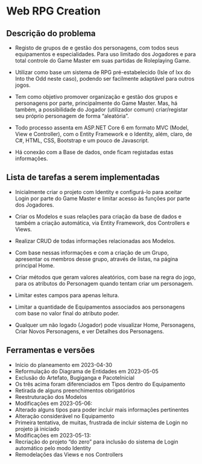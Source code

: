 # Web RPG Creation

## Descrição do problema 

* Registo de grupos de e gestão dos personagens, com todos seus equipamentos e especialidades. Para uso limitado dos Jogadores e para total controle do Game Master em suas partidas de Roleplaying Game. 

* Utilizar como base um sistema de RPG pré-estabelecido (Isle of Ixx do Into the Odd neste caso), podendo ser facilmente adaptável para outros jogos.  

* Tem como objetivo promover organização e gestão dos grupos e personagens por parte, principalmente do Game Master. Mas, há também, a possibilidade do Jogador (utilizador comum) criar/registar seu próprio personagem de forma “aleatória”.  

* Todo processo assenta em ASP.NET Core 6 em formato MVC (Model, View e Controller), com o Entity Framework e o Identity, além, claro, de C#, HTML, CSS, Bootstrap e um pouco de Javascript. 

* Há conexão com a Base de dados, onde ficam registadas estas informações. 


## Lista de tarefas a serem implementadas 

* Inicialmente criar o projeto com Identity e configurá-lo para aceitar Login por parte do Game Master e limitar acesso às funções por parte dos Jogadores. 

* Criar os Modelos e suas relações para criação da base de dados e também a criação automática, via Entity Framework, dos Controllers e Views. 

* Realizar CRUD de todas informações relacionadas aos Modelos. 

* Com base nessas informações e com a criação de um Grupo, apresentar os membros desse grupo, através de listas, na página principal Home.  

* Criar métodos que geram valores aleatórios, com base na regra do jogo, para os atributos do Personagem quando tentam criar um personagem. 

* Limitar estes campos para apenas leitura. 

* Limitar a quantidade de Equipamentos associados aos personagens com base no valor final do atributo poder. 

* Qualquer um não logado (Jogador) pode visualizar Home, Personagens, Criar Novos Personagens, e ver Detalhes dos Personagens. 

## Ferramentas e versões

*	Início do planeamento em 2023-04-30
*	Reformulação do Diagrama de Entidades em 2023-05-05
  * Exclusão do Artefato, Bugiganga e PacoteInicial
  * Os três acima foram diferenciados em Tipos dentro do Equipamento
  * Retirada de alguns preenchimentos obrigatórios
  *	Reestruturação dos Modelos
*	Modificações em 2023-05-06:
  *	Alterado alguns tipos para poder incluir mais informações pertinentes
  *	Alteração considerável no Equipamento
  *	Primeira tentativa, de muitas, frustrada de incluir sistema de Login no projeto já iniciado
*	Modificações em 2023-05-13:
  *	Recriação do projeto “do zero” para inclusão do sistema de Login automático pelo modo Identity
  *	Remodelações das Views e nos Controllers



